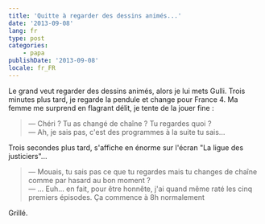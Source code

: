 ```yaml
---
title: 'Quitte à regarder des dessins animés...'
date: '2013-09-08'
lang: fr
type: post
categories:
    - papa
publishDate: '2013-09-08'
locale: fr_FR
---
```


Le grand veut regarder des dessins animés, alors je lui mets Gulli. Trois minutes plus tard, je regarde la pendule et change pour France 4. Ma femme me surprend en flagrant délit, je tente de la jouer fine :

> — Chéri ? Tu as changé de chaîne ? Tu regardes quoi ?  
> — Ah, je sais pas, c'est des programmes à la suite tu sais...

Trois secondes plus tard, s'affiche en énorme sur l'écran "La ligue des justiciers"...

> — Mouais, tu sais pas ce que tu regardes mais tu changes de chaîne comme par hasard au bon moment ?  
> — ... Euh... en fait, pour être honnête, j'ai quand même raté les cinq premiers épisodes. Ça commence à 8h normalement

Grillé.
